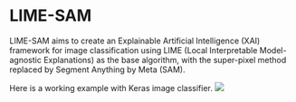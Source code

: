 # LIME-SAM
LIME-SAM aims to create an Explainable Artificial Intelligence (XAI) framework for image classification using LIME (Local Interpretable Model-agnostic Explanations) as the base algorithm, with the super-pixel method replaced by Segment Anything by Meta (SAM).


Here is a working example with Keras image classifier. <a href="https://colab.research.google.com/github/stared/thinking-in-tensors-writing-in-pytorch/blob/master/3%20Linear%20regression.ipynb"  target="_blank">
    <img src="https://colab.research.google.com/assets/colab-badge.svg"/>
</a>
